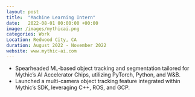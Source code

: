 ```yaml
---
layout: post
title:  "Machine Learning Intern"
date:   2022-08-01 00:00:00 +00:00 
image: /images/mythicai.png
categories: Work
Location: Redwood City, CA
duration: August 2022 - November 2022
website: www.mythic-ai.com
---
```

- Spearheaded ML-based object tracking and segmentation tailored for Mythic’s AI Accelerator Chips, utilizing PyTorch, Python, and W&B.
- Launched a multi-camera object tracking feature integrated within Mythic’s SDK, leveraging C++, ROS, and GCP.
